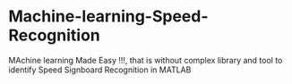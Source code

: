 # Machine-learning-Speed-Recognition
MAchine learning Made Easy !!!, that is without complex library and tool to identify Speed Signboard Recognition in MATLAB
